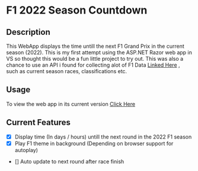 # F1 2022 Season Countdown
## Description
This WebApp displays the time untill the next F1 Grand Prix in the current season (2022). This is my first attempt using the ASP.NET Razor web app
in VS so thought this would be a fun little project to try out. This was also a chance to use an API i found for collecting alot of F1 Data [Linked Here](https://ergast.com/mrd/) , 
such as current season races, classifications etc.

## Usage
To view the web app in its current version [Click Here](https://f1countdown20220310190219.azurewebsites.net/)

## Current Features
- [x] Display time (In days / hours) untill the next round in the 2022 F1 season
- [x] Play F1 theme in background (Depending on browser support for autoplay) 
- [] Auto update to next round after race finish

